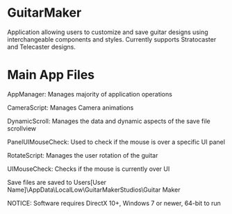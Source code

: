 # GuitarMaker

Application allowing users to customize and save guitar designs using interchangeable components and styles. Currently supports Stratocaster and Telecaster designs. 

# Main App Files

AppManager: Manages majority of application operations

CameraScript: Manages Camera animations

DynamicScroll: Manages the data and dynamic aspects of the save file scrollview

PanelUIMouseCheck: Used to check if the mouse is over a specific UI panel

RotateScript: Manages the user rotation of the guitar

UIMouseCheck: Checks if the mouse is currently over UI

Save files are saved to Users\[User Name]\AppData\LocalLow\GuitarMakerStudios\Guitar Maker

NOTICE: Software requires DirectX 10+, Windows 7 or newer, 64-bit to run

